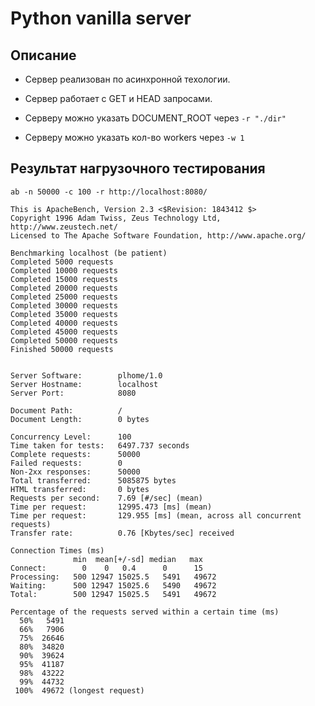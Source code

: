 # Python vanilla server

## Описание

- Сервер реализован по асинхронной техологии.
- Сервер работает с GET и HEAD запросами.

- Серверу можно указать DOCUMENT_ROOT через ```-r "./dir"```
- Серверу можно указать кол-во workers через ```-w 1```

## Результат нагрузочного тестирования

```ab -n 50000 -c 100 -r http://localhost:8080/```

```
This is ApacheBench, Version 2.3 <$Revision: 1843412 $>
Copyright 1996 Adam Twiss, Zeus Technology Ltd, http://www.zeustech.net/
Licensed to The Apache Software Foundation, http://www.apache.org/

Benchmarking localhost (be patient)
Completed 5000 requests
Completed 10000 requests
Completed 15000 requests
Completed 20000 requests
Completed 25000 requests
Completed 30000 requests
Completed 35000 requests
Completed 40000 requests
Completed 45000 requests
Completed 50000 requests
Finished 50000 requests


Server Software:        plhome/1.0
Server Hostname:        localhost
Server Port:            8080

Document Path:          /
Document Length:        0 bytes

Concurrency Level:      100
Time taken for tests:   6497.737 seconds
Complete requests:      50000
Failed requests:        0
Non-2xx responses:      50000
Total transferred:      5085875 bytes
HTML transferred:       0 bytes
Requests per second:    7.69 [#/sec] (mean)
Time per request:       12995.473 [ms] (mean)
Time per request:       129.955 [ms] (mean, across all concurrent requests)
Transfer rate:          0.76 [Kbytes/sec] received

Connection Times (ms)
              min  mean[+/-sd] median   max
Connect:        0    0   0.4      0      15
Processing:   500 12947 15025.5   5491   49672
Waiting:      500 12947 15025.6   5490   49672
Total:        500 12947 15025.5   5491   49672

Percentage of the requests served within a certain time (ms)
  50%   5491
  66%   7906
  75%  26646
  80%  34820
  90%  39624
  95%  41187
  98%  43222
  99%  44732
 100%  49672 (longest request)
```

